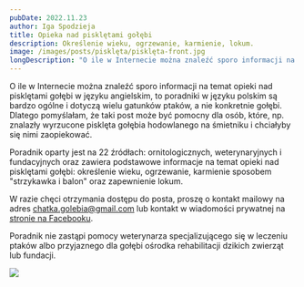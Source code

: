 ```yaml
---
pubDate: 2022.11.23
author: Iga Spodzieja
title: Opieka nad pisklętami gołębi
description: Określenie wieku, ogrzewanie, karmienie, lokum.
image: /images/posts/pisklęta/pisklęta-front.jpg
longDescription: "O ile w Internecie można znaleźć sporo informacji na temat opieki nad pisklętami gołębi w języku angielskim, to poradniki w języku polskim są bardzo ogólne i dotyczą wielu gatunków ptaków, a nie konkretnie gołębi. Dlatego ten post może być pomocny dla osób, które, np. znalazły wyrzucone pisklęta gołębia hodowlanego na śmietniku i chciałyby się nimi zaopiekować. "
---
```


O ile w Internecie można znaleźć sporo informacji na temat opieki nad pisklętami gołębi w języku angielskim, to poradniki w języku polskim są bardzo ogólne i dotyczą wielu gatunków ptaków, a nie konkretnie gołębi. Dlatego pomyślałam, że taki post może być pomocny dla osób, które, np. znalazły wyrzucone pisklęta gołębia hodowlanego na śmietniku i chciałyby się nimi zaopiekować. 

Poradnik oparty jest na 22 źródłach: ornitologicznych, weterynaryjnych i fundacyjnych oraz zawiera podstawowe informacje na temat opieki nad pisklętami gołębi: określenie wieku, ogrzewanie, karmienie sposobem "strzykawka i balon" oraz zapewnienie lokum.

W razie chęci otrzymania dostępu do posta, proszę o kontakt mailowy na adres chatka.golebia@gmail.com lub kontakt w wiadomości prywatnej na [stronie na Facebooku](https://www.facebook.com/chatkagolebia).

Poradnik nie zastąpi pomocy weterynarza specjalizującego się w leczeniu ptaków albo przyjaznego dla gołębi ośrodka rehabilitacji dzikich zwierząt lub fundacji.

![](/images/posts/pisklęta/pisklęta-małe.jpg)


